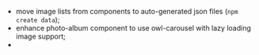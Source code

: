 - move image lists from components to auto-generated json files (`npm create data`);
- enhance photo-album component to use owl-carousel with lazy loading image support;
- 
